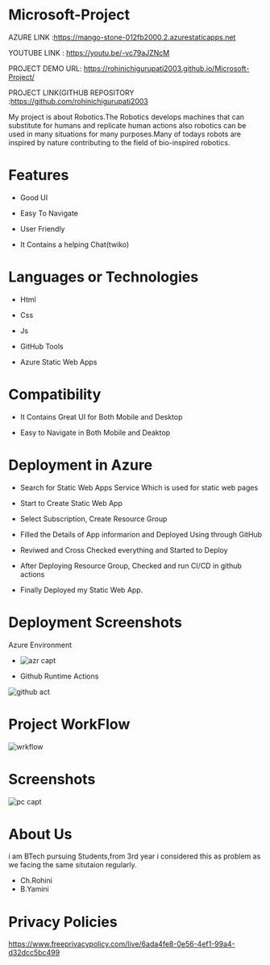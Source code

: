 # Microsoft-Project
AZURE LINK :https://mango-stone-012fb2000.2.azurestaticapps.net

YOUTUBE LINK : https://youtu.be/-vc79aJZNcM

PROJECT DEMO URL: https://rohinichigurupati2003.github.io/Microsoft-Project/


PROJECT LINK(GITHUB REPOSITORY :https://github.com/rohinichigurupati2003




My project is about Robotics.The Robotics develops machines that can substitute for humans and replicate human actions also robotics can be used in many situations for many purposes.Many of todays robots are inspired by nature contributing to the field of bio-inspired robotics.

# Features
-  Good UI

-  Easy To Navigate

-  User Friendly

-  It Contains a helping Chat(twiko)



# Languages or Technologies

-  Html

-  Css

-  Js

-  GitHub Tools

-  Azure Static Web Apps

# Compatibility
 -  It Contains Great UI for Both Mobile and Desktop
 
 -  Easy to Navigate in Both Mobile and Deaktop

# Deployment in Azure

-  Search for Static Web Apps Service Which is used for static web pages

-  Start to Create Static Web App

-  Select Subscription, Create Resource Group 

-  Filled the Details of App informarion and Deployed Using through GitHub

-  Reviwed and Cross Checked everything and Started to Deploy 

-  After Deploying Resource Group, Checked and run CI/CD in github actions 

-  Finally Deployed my Static Web App.

# Deployment  Screenshots

Azure Environment

-  ![azr capt](https://user-images.githubusercontent.com/111955126/199018313-5178c4c4-cdf5-4a1e-96ed-fbf6ed471f5e.png) 

- Github Runtime Actions

![github act](https://user-images.githubusercontent.com/111955126/199017370-8365e5dc-8020-4258-88cf-257d280c5f2b.png)


# Project WorkFlow

![wrkflow](https://user-images.githubusercontent.com/111955126/199019337-0deaa624-231d-4136-8d3e-80a231083b73.png)


 
# Screenshots

![pc capt](https://user-images.githubusercontent.com/111955126/199016299-884da69c-06e4-4a18-9887-e98e63f445ef.png)


# About Us
i am BTech pursuing Students,from 3rd year i considered this as problem as we facing the same situtaion regularly.

- Ch.Rohini
- B.Yamini


# Privacy Policies 
https://www.freeprivacypolicy.com/live/6ada4fe8-0e56-4ef1-99a4-d32dcc5bc499
